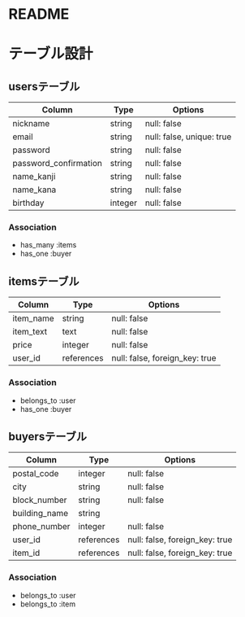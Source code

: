 # README

# テーブル設計

## usersテーブル

| Column                | Type    | Options                   |
| --------------------- | ------  | ------------------------- |
| nickname              | string  | null: false               |
| email                 | string  | null: false, unique: true |
| password              | string  | null: false               |
| password_confirmation | string  | null: false               |
| name_kanji            | string  | null: false               |
| name_kana             | string  | null: false               |
| birthday              | integer | null: false               |

### Association
- has_many :items
- has_one  :buyer


## itemsテーブル
| Column    | Type       | Options                        |
| --------- | ---------- | ------------------------------ |
| item_name | string     | null: false                    |
| item_text | text       | null: false                    |
| price     | integer    | null: false                    |
| user_id   | references | null: false, foreign_key: true |

### Association
- belongs_to :user
- has_one    :buyer


## buyersテーブル

| Column        | Type       | Options                        |
| ------------- | ---------- | ------------------------------ |
| postal_code   | integer    | null: false                    |
| city          | string     | null: false                    |
| block_number  | string     | null: false                    |
| building_name | string     |                                |
| phone_number  | integer    | null: false                    |
| user_id       | references | null: false, foreign_key: true |
| item_id       | references | null: false, foreign_key: true |

### Association
- belongs_to :user
- belongs_to :item
